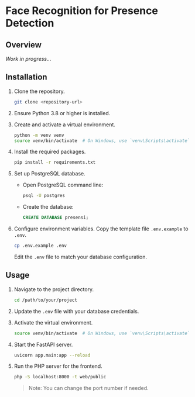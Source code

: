 # Face Recognition for Presence Detection

## Overview

_Work in progress..._

## Installation

1. Clone the repository.

   ```bash
   git clone <repository-url>
   ```

2. Ensure Python 3.8 or higher is installed.

3. Create and activate a virtual environment.

   ```bash
   python -m venv venv
   source venv/bin/activate  # On Windows, use `venv\Scripts\activate`
   ```

4. Install the required packages.

   ```bash
   pip install -r requirements.txt
   ```

5. Set up PostgreSQL database.

   - Open PostgreSQL command line:

     ```bash
     psql -U postgres
     ```

   - Create the database:

     ```sql
     CREATE DATABASE presensi;
     ```

6. Configure environment variables. Copy the template file `.env.example` to `.env`.

   ```bash
   cp .env.example .env
   ```

   Edit the `.env` file to match your database configuration.

## Usage

1. Navigate to the project directory.

   ```bash
   cd /path/to/your/project
   ```

2. Update the `.env` file with your database credentials.

3. Activate the virtual environment.

   ```bash
   source venv/bin/activate  # On Windows, use `venv\Scripts\activate`
   ```

4. Start the FastAPI server.

   ```bash
   uvicorn app.main:app --reload
   ```

5. Run the PHP server for the frontend.

   ```bash
   php -S localhost:8000 -t web/public
   ```

   > Note: You can change the port number if needed.
